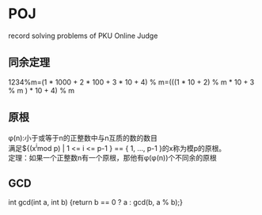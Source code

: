 # POJ
record solving problems of PKU Online Judge

## 同余定理
1234%m=(1 * 1000 + 2 * 100 + 3 * 10 + 4) % m=(((1 * 10 + 2) % m * 10 + 3 % m ) * 10 + 4) % m

## 原根
&#966;(n):小于或等于n的正整数中与n互质的数的数目\
满足${(x<sup>i</sup>mod p) | 1 <= i <= p-1 } == { 1, …, p-1 }的x称为模p的原根。\
定理：如果一个正整数n有一个原根，那他有&#966;(&#966;(n))个不同余的原根

## GCD
int gcd(int a, int b) {return b == 0 ? a : gcd(b, a % b);}


